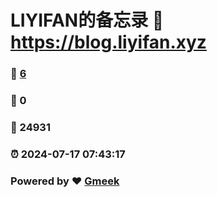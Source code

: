 # LIYIFAN的备忘录 :link: https://blog.liyifan.xyz 
### :page_facing_up: [6](https://blog.liyifan.xyz/tag.html) 
### :speech_balloon: 0 
### :hibiscus: 24931 
### :alarm_clock: 2024-07-17 07:43:17 
### Powered by :heart: [Gmeek](https://github.com/Meekdai/Gmeek)
